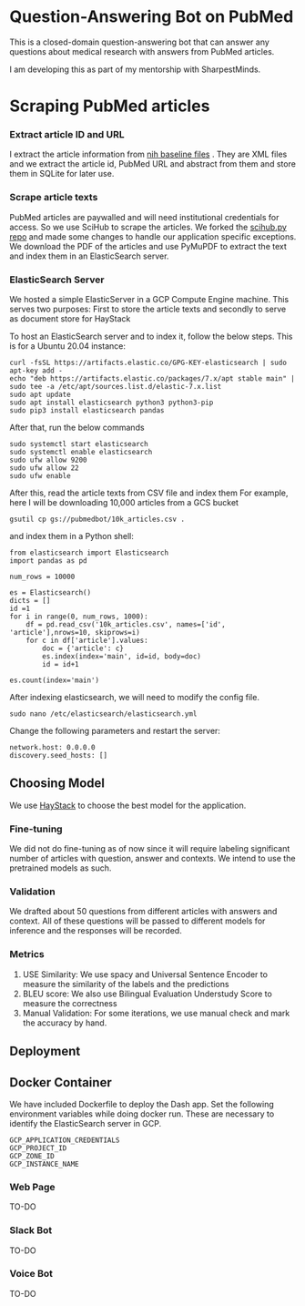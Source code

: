 # Question-Answering Bot on PubMed

This is a closed-domain question-answering bot that can answer any questions about medical research with answers from PubMed articles.

I am developing this as part of my mentorship with SharpestMinds. 
# Scraping PubMed articles

### Extract article ID and URL
I extract the article information from [nih baseline files](https://ftp.ncbi.nlm.nih.gov/pubmed/baseline/) . They are XML files and we extract the article id, PubMed URL and abstract from them and store them in SQLite for later use.

### Scrape article texts
PubMed articles are paywalled and will need institutional credentials for access. So we use SciHub to scrape the articles. We forked the [scihub.py repo](https://github.com/zaytoun/scihub.py) and made some changes to handle our application specific exceptions. 
We download the PDF of the articles and use PyMuPDF to extract the text and index them in an ElasticSearch server.

### ElasticSearch Server
We hosted a simple ElasticServer in a GCP Compute Engine machine. This serves two purposes: First to store the article texts and secondly to serve as document store for HayStack

To host an ElasticSearch server and to index it, follow the below steps. This is for a Ubuntu 20.04 instance:

```
curl -fsSL https://artifacts.elastic.co/GPG-KEY-elasticsearch | sudo apt-key add -
echo "deb https://artifacts.elastic.co/packages/7.x/apt stable main" | sudo tee -a /etc/apt/sources.list.d/elastic-7.x.list
sudo apt update
sudo apt install elasticsearch python3 python3-pip
sudo pip3 install elasticsearch pandas
```

After that, run the below commands
```
sudo systemctl start elasticsearch
sudo systemctl enable elasticsearch
sudo ufw allow 9200
sudo ufw allow 22
sudo ufw enable
```
After this, read the article texts from CSV file and index them
For example, here I will be downloading 10,000 articles from a GCS bucket

```
gsutil cp gs://pubmedbot/10k_articles.csv .
```
and index them in a Python shell:
```
from elasticsearch import Elasticsearch
import pandas as pd

num_rows = 10000

es = Elasticsearch()
dicts = []
id =1
for i in range(0, num_rows, 1000):
    df = pd.read_csv('10k_articles.csv', names=['id', 'article'],nrows=10, skiprows=i)
    for c in df['article'].values:
        doc = {'article': c}
        es.index(index='main', id=id, body=doc)
        id = id+1

es.count(index='main')
```

After indexing elasticsearch, we will need to modify the config file. 
```
sudo nano /etc/elasticsearch/elasticsearch.yml
```
Change the following parameters and restart the server:

```
network.host: 0.0.0.0
discovery.seed_hosts: []
```

## Choosing Model

We use [HayStack](https://github.com/deepset-ai/haystack) to choose the best model for the application.

### Fine-tuning
We did not do fine-tuning as of now since it will require labeling significant number of articles with question, answer and contexts. 
We intend to use the pretrained models as such.

### Validation
We drafted about 50 questions from different articles with answers and context. All of these questions will be passed to different models for inference and the responses will be recorded. 

### Metrics
1. USE Similarity: We use spacy and Universal Sentence Encoder to measure the similarity of the labels and the predictions
2. BLEU score: We also use Bilingual Evaluation Understudy Score to measure the correctness
3. Manual Validation: For some iterations, we use manual check and mark the accuracy by hand.

## Deployment
## Docker Container
We have included Dockerfile to deploy the Dash app. 
Set the following environment variables while doing docker run. These are necessary to identify the ElasticSearch server in GCP.
```
GCP_APPLICATION_CREDENTIALS
GCP_PROJECT_ID
GCP_ZONE_ID
GCP_INSTANCE_NAME
``` 
### Web Page
TO-DO
### Slack Bot
TO-DO
### Voice Bot
TO-DO